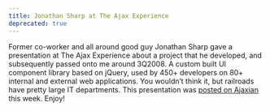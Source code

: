 ```yaml
---
title: Jonathan Sharp at The Ajax Experience
deprecated: true
---
```


Former co-worker and all around good guy Jonathan Sharp gave a presentation at The Ajax Experience about a project that he developed, and subsequently passed onto me around 3Q2008. A custom built UI component library based on jQuery, used by 450+ developers on 80+ internal and external web applications. You wouldn’t think it, but railroads have pretty large IT departments. This presentation was [posted on Ajaxian](http://ajaxian.com/archives/jquery-ajax-experience-framework-videos) this week. Enjoy!
